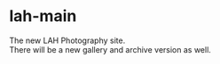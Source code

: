 # lah-main

The new LAH Photography site.  
There will be a new gallery and archive version as well.
